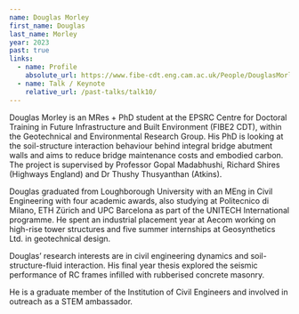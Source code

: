 ```yaml
---
name: Douglas Morley
first_name: Douglas
last_name: Morley
year: 2023
past: true
links:
  - name: Profile
    absolute_url: https://www.fibe-cdt.eng.cam.ac.uk/People/DouglasMorley
  - name: Talk / Keynote
    relative_url: /past-talks/talk10/
---
```


Douglas Morley is an MRes + PhD student at the EPSRC Centre for Doctoral Training in Future Infrastructure and Built Environment (FIBE2 CDT), within the Geotechnical and Environmental Research Group. His PhD is looking at the soil-structure interaction behaviour behind integral bridge abutment walls and aims to reduce bridge maintenance costs and embodied carbon. The project is supervised by Professor Gopal Madabhushi, Richard Shires (Highways England) and Dr Thushy Thusyanthan (Atkins).

Douglas graduated from Loughborough University with an MEng in Civil Engineering with four academic awards, also studying at Politecnico di Milano, ETH Zürich and UPC Barcelona as part of the UNITECH International programme. He spent an industrial placement year at Aecom working on high-rise tower structures and five summer internships at Geosynthetics Ltd. in geotechnical design.

Douglas’ research interests are in civil engineering dynamics and soil-structure-fluid interaction. His final year thesis explored the seismic performance of RC frames infilled with rubberised concrete masonry.

He is a graduate member of the Institution of Civil Engineers and involved in outreach as a STEM ambassador.